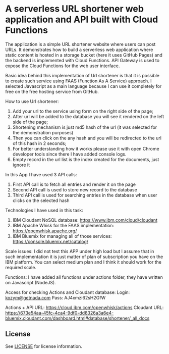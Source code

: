 # A serverless URL shortener web application and API built with Cloud Functions

The application is a simple URL shortener website where users can post URLs. It demonstrates how to build a serverless web application where static content is hosted in a storage bucket (here it uses GitHub Pages) and the backend is implemented with Cloud Functions. API Gateway is used to expose the Cloud Functions for the web user interface.

Basic idea behind this implementation of Url shortener is that it is possible to create such service using FAAS (Function As A Service) approach. I selected Javascript as a main language because I can use it completely for free on the free hosting service from GitHub.

How to use Url shortener:
1) Add your url to the service using form on the right side of the page;
2) After url will be added to the database you will see it rendered on the left side of the page;
3) Shortening mechanism is just md5 hash of the url (it was selected for the demonstration purposes)
4) Then you can click on the any hash and you will be redirected to the url of this hash in 2 seconds;
5) For better understanding how it works please use it with open Chrome developer tools since there I have added console logs.
6) Empty record in the url list is the index created for the documents, just ignore it

In this App I have used 3 API calls:
1) First API call is to fetch all entries and render it on the page
2) Second API call is used to store new record to the database
3) Third API call is used for searching entries in the database when user clicks on the selected hash

Technologies I have used in this task:
1) IBM Cloudant NoSQL database: https://www.ibm.com/cloud/cloudant
2) IBM Apache Whisk for the FAAS implementation: https://openwhisk.apache.org/
3) IBM Bluemix for managing all of those services: https://console.bluemix.net/catalog/

Scale issues:
I did not test this APP under high load but I assume that in such implementation it is just matter of plan of subscription you have on the IBM platform. You can select medium plan and I think it should work for the required scale.

Functions:
I have added all functions under actions folder, they have written on Javascript (NodeJS).

Access for checking Actions and Cloudant database:
Login: kozym@getnada.com
Pass: AJ4xmzi62sH2GfW

Actions + API URL: https://cloud.ibm.com/openwhisk/actions
Cloudant URL: https://673e54aa-45fc-4ca4-9df0-dd8326a3a6e4-bluemix.cloudant.com/dashboard.html#database/shortener/_all_docs

## License

See [LICENSE](LICENSE) for license information.
